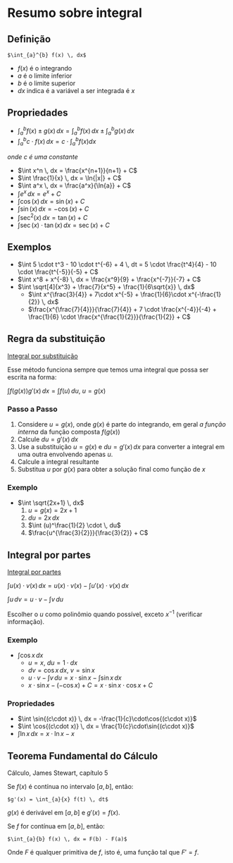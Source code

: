 # Resumo sobre integral
## Definição

	$\int_{a}^{b} f(x) \, dx$

- $f(x)$ é o integrando
- $a$ é o limite inferior
- $b$ é o limite superior
- $dx$ indica é a variável a ser integrada é $x$

## Propriedades

- $\int_{a}^{b} f(x) \pm g(x) \, dx = \int_{a}^{b} f(x) \, dx \pm \int_{a}^{b} g(x) \, dx$
- $\int_{a}^{b} c \cdot f(x) \, dx = c \cdot \int_{a}^{b} f(x) dx$

*onde $c$ é uma constante*

- $\int x^n \, dx = \frac{x^{n+1}}{n+1} + C$
- $\int \frac{1}{x} \, dx = \ln{|x|} + C$
- $\int a^x \, dx = \frac{a^x}{\ln{a}} + C$
- $\int e^x \, dx = e^x + C$
- $\int \cos{(x)} \, dx = \sin{(x)} + C$
- $\int \sin{(x)} \, dx = -\cos{(x)} + C$
- $\int \sec^2{(x)} \, dx = \tan{(x)} + C$
- $\int \sec{(x)} \cdot \tan{(x)} \, dx = \sec{(x)} + C$

## Exemplos

- $\int 5 \cdot t^3 - 10 \cdot t^{-6} + 4 \, dt = 5 \cdot \frac{t^4}{4} - 10 \cdot \frac{t^{-5}}{-5} + C$
- $\int x^8 + x^{-8} \, dx = \frac{x^9}{9} + \frac{x^{-7}}{-7} + C$
- $\int \sqrt[4]{x^3} + \frac{7}{x^5} + \frac{1}{6\sqrt{x}} \, dx$
	- $\int x^{\frac{3}{4}} + 7\cdot x^{-5} + \frac{1}{6}\cdot x^{-\frac{1}{2}} \, dx$
	- $\frac{x^{\frac{7}{4}}}{\frac{7}{4}} + 7 \cdot \frac{x^{-4}}{-4} + \frac{1}{6} \cdot \frac{x^{\frac{1}{2}}}{\frac{1}{2}} + C$ 

## Regra da substituição

[Integral por substituição](https://pt.khanacademy.org/math/ap-calculus-ab/ab-integration-new/ab-6-9/a/review-applying-u-substitution)

Esse método funciona sempre que temos uma integral que possa ser escrita na forma:

$\int f(g(x))g'(x) \, dx = \int f(u) \, du$, $u=g(x)$

### Passo a Passo

1. Considere $u = g(x)$, onde $g(x)$ é parte do integrando, em geral *a função interna* da função composta $f(g(x))$
2. Calcule $du = g'(x) \, dx$
3. Use a substituição $u = g(x)$ e $du = g'(x) \, dx$ para converter a integral em uma outra envolvendo apenas $u$.
4. Calcule a integral resultante
5. Substitua $u$ por $g(x)$ para obter a solução final como função de $x$

### Exemplo

- $\int \sqrt{2x+1} \, dx$
	1. $u=g(x) = 2x+1$
	2. $du = 2x \, dx$
	3. $\int (u)^\frac{1}{2} \cdot  \, du$
	4. $\frac{u^{\frac{3}{2}}}{\frac{3}{2}} + C$


## Integral por partes

[Integral por partes](https://pt.khanacademy.org/math/ap-calculus-bc/bc-integration-new/bc-6-11/a/integration-by-parts-review)

$\int u(x) \cdot v(x) \, dx = u(x) \cdot v(x) - \int u'(x) \cdot v(x) \, dx$

$\int u \, dv = u \cdot v - \int v \, du$

Escolher o $u$ como polinômio quando possível, exceto $x^{-1}$ (verificar informação).
### Exemplo

- $\int \cos{x} \, dx$ 
	- $u=x$, $du=1\cdot dx$
	- $dv = \cos{x} \, dx$, $v = \sin{x}$
	- $u\cdot v - \int v \, du = x\cdot \sin{x} - \int \sin{x} \, dx$
	- $x\cdot \sin{x} - (-\cos{x}) + C = x\cdot \sin{x} \cdot \cos{x} + C$

### Propriedades

- $\int \sin{(c\cdot x)} \, dx = -\frac{1}{c}\cdot\cos{(c\cdot x)}$
- $\int \cos{(c\cdot x)} \, dx = \frac{1}{c}\cdot\sin{(c\cdot x)}$
- $\int \ln{x} \, dx = x \cdot \ln{x} - x$

## Teorema Fundamental do Cálculo

Cálculo, James Stewart, capítulo 5

Se $f(x)$ é contínua no intervalo $[a, b]$, então:

	$g'(x) = \int_{a}{x} f(t) \, dt$

$g(x)$ é derivável em $[a, b]$ e $g'(x) = f(x)$.

Se $f$ for contínua em $[a, b]$, então:

	$\int_{a}{b} f(x) \, dx = F(b) - F(a)$

Onde $F$ é qualquer primitiva de $f$, isto é, uma função tal que $F' = f$.

